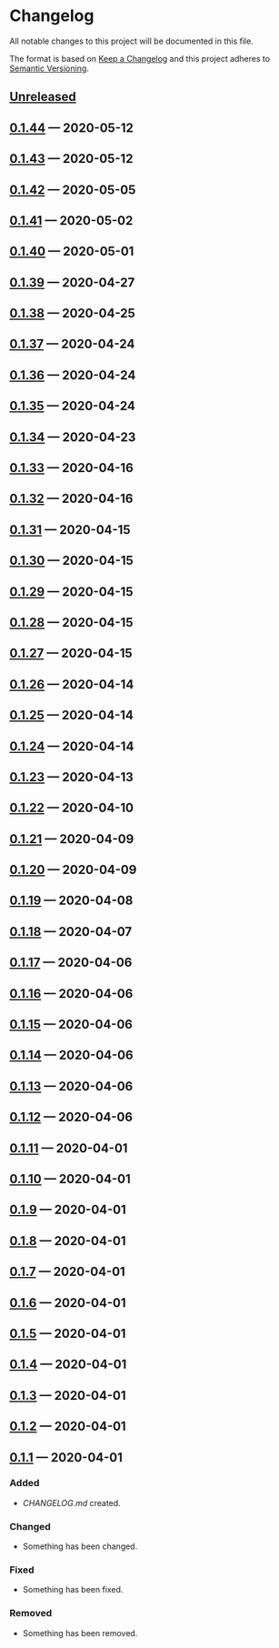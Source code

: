 # Changelog

All notable changes to this project will be documented in this file.

The format is based on [Keep a Changelog](http://keepachangelog.com)
and this project adheres to [Semantic Versioning](http://semver.org/spec/v2.0.0.html).


## [Unreleased]

## [0.1.44] — 2020-05-12

## [0.1.43] — 2020-05-12

## [0.1.42] — 2020-05-05

## [0.1.41] — 2020-05-02

## [0.1.40] — 2020-05-01

## [0.1.39] — 2020-04-27

## [0.1.38] — 2020-04-25

## [0.1.37] — 2020-04-24

## [0.1.36] — 2020-04-24

## [0.1.35] — 2020-04-24

## [0.1.34] — 2020-04-23

## [0.1.33] — 2020-04-16

## [0.1.32] — 2020-04-16

## [0.1.31] — 2020-04-15

## [0.1.30] — 2020-04-15

## [0.1.29] — 2020-04-15

## [0.1.28] — 2020-04-15

## [0.1.27] — 2020-04-15

## [0.1.26] — 2020-04-14

## [0.1.25] — 2020-04-14

## [0.1.24] — 2020-04-14

## [0.1.23] — 2020-04-13

## [0.1.22] — 2020-04-10

## [0.1.21] — 2020-04-09

## [0.1.20] — 2020-04-09

## [0.1.19] — 2020-04-08

## [0.1.18] — 2020-04-07

## [0.1.17] — 2020-04-06

## [0.1.16] — 2020-04-06

## [0.1.15] — 2020-04-06

## [0.1.14] — 2020-04-06

## [0.1.13] — 2020-04-06

## [0.1.12] — 2020-04-06

## [0.1.11] — 2020-04-01

## [0.1.10] — 2020-04-01

## [0.1.9] — 2020-04-01

## [0.1.8] — 2020-04-01

## [0.1.7] — 2020-04-01

## [0.1.6] — 2020-04-01

## [0.1.5] — 2020-04-01

## [0.1.4] — 2020-04-01

## [0.1.3] — 2020-04-01

## [0.1.2] — 2020-04-01

## [0.1.1] — 2020-04-01
### Added
- _CHANGELOG.md_ created.
### Changed
- Something has been changed.
### Fixed
- Something has been fixed.
### Removed
- Something has been removed.


[0.1.1]: https://github.com/mitchdzugan/allpa/compare/0.0.0...0.1.1
[0.1.2]: https://github.com/mitchdzugan/allpa/compare/0.1.1...0.1.2
[0.1.3]: https://github.com/mitchdzugan/allpa/compare/0.1.2...0.1.3
[0.1.4]: https://github.com/mitchdzugan/allpa/compare/0.1.3...0.1.4
[0.1.5]: https://github.com/mitchdzugan/allpa/compare/0.1.4...0.1.5
[0.1.6]: https://github.com/mitchdzugan/allpa/compare/0.1.5...0.1.6
[0.1.7]: https://github.com/mitchdzugan/allpa/compare/0.1.6...0.1.7
[0.1.8]: https://github.com/mitchdzugan/allpa/compare/0.1.7...0.1.8
[0.1.9]: https://github.com/mitchdzugan/allpa/compare/0.1.8...0.1.9
[0.1.10]: https://github.com/mitchdzugan/allpa/compare/0.1.9...0.1.10
[0.1.11]: https://github.com/mitchdzugan/allpa/compare/0.1.10...0.1.11
[0.1.12]: https://github.com/mitchdzugan/allpa/compare/0.1.11...0.1.12
[0.1.13]: https://github.com/mitchdzugan/allpa/compare/0.1.12...0.1.13
[0.1.14]: https://github.com/mitchdzugan/allpa/compare/0.1.13...0.1.14
[0.1.15]: https://github.com/mitchdzugan/allpa/compare/0.1.14...0.1.15
[0.1.16]: https://github.com/mitchdzugan/allpa/compare/0.1.15...0.1.16
[0.1.17]: https://github.com/mitchdzugan/allpa/compare/0.1.16...0.1.17
[0.1.18]: https://github.com/mitchdzugan/allpa/compare/0.1.17...0.1.18
[0.1.19]: https://github.com/mitchdzugan/allpa/compare/0.1.18...0.1.19
[0.1.20]: https://github.com/mitchdzugan/allpa/compare/0.1.19...0.1.20
[0.1.21]: https://github.com/mitchdzugan/allpa/compare/0.1.20...0.1.21
[0.1.22]: https://github.com/mitchdzugan/allpa/compare/0.1.21...0.1.22
[0.1.23]: https://github.com/mitchdzugan/allpa/compare/0.1.22...0.1.23
[0.1.24]: https://github.com/mitchdzugan/allpa/compare/0.1.23...0.1.24
[0.1.25]: https://github.com/mitchdzugan/allpa/compare/0.1.24...0.1.25
[0.1.26]: https://github.com/mitchdzugan/allpa/compare/0.1.25...0.1.26
[0.1.27]: https://github.com/mitchdzugan/allpa/compare/0.1.26...0.1.27
[0.1.28]: https://github.com/mitchdzugan/allpa/compare/0.1.27...0.1.28
[0.1.29]: https://github.com/mitchdzugan/allpa/compare/0.1.28...0.1.29
[0.1.30]: https://github.com/mitchdzugan/allpa/compare/0.1.29...0.1.30
[0.1.31]: https://github.com/mitchdzugan/allpa/compare/0.1.30...0.1.31
[0.1.32]: https://github.com/mitchdzugan/allpa/compare/0.1.31...0.1.32
[0.1.33]: https://github.com/mitchdzugan/allpa/compare/0.1.32...0.1.33
[0.1.34]: https://github.com/mitchdzugan/allpa/compare/0.1.33...0.1.34
[0.1.35]: https://github.com/mitchdzugan/allpa/compare/0.1.34...0.1.35
[0.1.36]: https://github.com/mitchdzugan/allpa/compare/0.1.35...0.1.36
[0.1.37]: https://github.com/mitchdzugan/allpa/compare/0.1.36...0.1.37
[0.1.38]: https://github.com/mitchdzugan/allpa/compare/0.1.37...0.1.38
[0.1.39]: https://github.com/mitchdzugan/allpa/compare/0.1.38...0.1.39
[0.1.40]: https://github.com/mitchdzugan/allpa/compare/0.1.39...0.1.40
[0.1.41]: https://github.com/mitchdzugan/allpa/compare/0.1.40...0.1.41
[0.1.42]: https://github.com/mitchdzugan/allpa/compare/0.1.41...0.1.42
[0.1.43]: https://github.com/mitchdzugan/allpa/compare/0.1.42...0.1.43
[0.1.44]: https://github.com/mitchdzugan/allpa/compare/0.1.43...0.1.44
[Unreleased]: https://github.com/mitchdzugan/allpa/compare/0.1.44...HEAD
